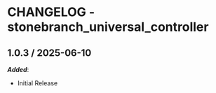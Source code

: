# CHANGELOG - stonebranch_universal_controller

## 1.0.3 / 2025-06-10

***Added***:

* Initial Release


